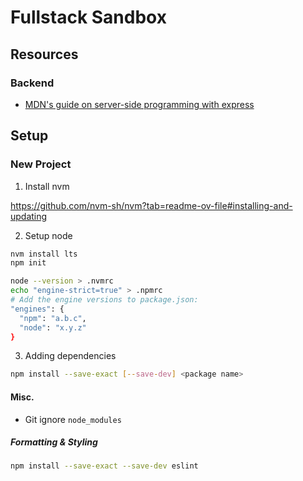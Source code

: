 # Fullstack Sandbox

## Resources

### Backend

- [MDN's guide on server-side programming with express](https://developer.mozilla.org/en-US/docs/Learn/Server-side/Express_Nodejs)

## Setup

### New Project

1. Install nvm

https://github.com/nvm-sh/nvm?tab=readme-ov-file#installing-and-updating

2. Setup node

```bash
nvm install lts
npm init

node --version > .nvmrc
echo "engine-strict=true" > .npmrc
# Add the engine versions to package.json:
"engines": {
  "npm": "a.b.c",
  "node": "x.y.z"
}
```

3. Adding dependencies

```bash
npm install --save-exact [--save-dev] <package name>
```

#### Misc.

- Git ignore `node_modules`

##### Formatting & Styling

```bash
npm install --save-exact --save-dev eslint
```
